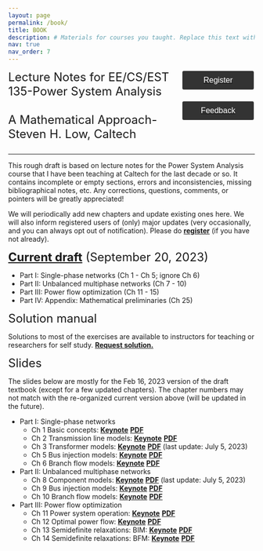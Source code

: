 ```yaml
---
layout: page
permalink: /book/
title: BOOK 
description: # Materials for courses you taught. Replace this text with your description.
nav: true
nav_order: 7
---
```

<style>
    .styled-button {
        display: block;
        width: 150px; /* Fixed width */
        padding: 10px 20px;
        background-color: #333; /* Dark gray background */
        color: white; /* White text */
        text-align: center;
        text-decoration: none;
        font-size: 16px;
        border-radius: 5px;
        border: 2px solid white; /* White border */
        cursor: pointer;
        transition: background-color 0.3s, color 0.3s; /* Smooth transition */
        margin-bottom: 20px; /* Margin between buttons */
    }

    /* Button hover effect */
    .styled-button:hover {
        background-color: white; /* White background on hover */
        color: black; /* Black text on hover */
    }
</style>
<div id="container" style="display: flex; justify-content: space-between; align-items: flex-start; text-align: left;">
    <div id="content" style="flex: 1;">
        <div id="jump1" style="margin-bottom: 12px;">
            <font size='5.5' id="OPF">Lecture Notes for EE/CS/EST 135-Power System Analysis</font>
        </div>
        <br>
        <div id="jump2" style="margin-bottom: 12px;">
            <font size='5.5' id="OPF">A Mathematical Approach-Steven H. Low, Caltech</font>
        </div>
    </div>
    <div id="buttons" style="flex: 0; display: flex; flex-direction: column; align-items: center;">
        <a href="https://form.jotform.com/220081838982159" target="_blank">
        <button class="styled-button">Register</button>
        </a>
        <a href="https://form.jotform.com/221144847455155" target="_blank">
        <button class="styled-button">Feedback</button>
        </a>
    </div>
</div>
<hr>




This rough draft is based on lecture notes for the Power System Analysis course that I have been teaching at Caltech for the last decade or so. It contains incomplete or empty sections, errors and inconsistencies, missing bibliographical notes, etc. Any corrections, questions, comments, or pointers will be greatly appreciated!

We will periodically add new chapters and update existing ones here. We will also inform registered users of (only) major updates (very occasionally, and you can always opt out of notification). Please do <a target = "_blank" href='https://form.jotform.com/221144847455155'><b>register</b></a> (if you have not already).

<div id="jump1" style="margin-bottom: 12px;"><font size='5.5' id = "OPF"><a target = "_blank" href='http://netlab.caltech.edu/book/copies/Low-201909-ee135Notes-Ch1toCh15AppNoSol-20230920.pdf'><b>Current draft</b></a> (September 20, 2023)</font></div>

- Part I: Single-phase networks (Ch 1 - Ch 5; ignore Ch 6)
- Part II: Unbalanced multiphase networks (Ch 7 - 10)
- Part III: Power flow optimization (Ch 11 - 15)
- Part IV: Appendix: Mathematical preliminaries (Ch 25)

<div id="jump1" style="margin-bottom: 12px;"><font size='5.5' id = "OPF">Solution manual</font></div>

Solutions to most of the exercises are available to instructors for teaching or researchers for self study.  <a target = "_blank" href='https://form.jotform.com/230617373015146'><b>Request solution.</b></a>

<div id="jump1" style="margin-bottom: 12px;"><font size='5.5' id = "OPF">Slides</font></div>

The slides below are mostly for the Feb 16, 2023 version of the draft textbook (except for a few updated chapters).  The chapter numbers may not match with the re-organized current version above (will be updated in the future).

- Part I: Single-phase networks
    - Ch 1 Basic concepts: <a target = "_blank" href='../assets/keynotes/Low-Ch1-BasicConcepts-202109.key' download="keynote1.key"><b>Keynote</b></a>  <a target = "_blank" href='http://netlab.caltech.edu/book/copies/slides-202210/Low-Ch1-BasicConcepts-202209.pdf'><b>PDF</b></a> 
    - Ch 2 Transmission line models: <a target = "_blank" href='../assets/img/people/admin/christine.jpg' download="christine.jpg"><b>Keynote</b></a>  <a target = "_blank" href='http://netlab.caltech.edu/book/copies/slides-202210/Low-Ch1-BasicConcepts-202209.pdf'><b>PDF</b></a> 
    - Ch 3 Transformer models: <a target = "_blank" href='../assets/img/people/admin/christine.jpg' download="christine.jpg"><b>Keynote</b></a>  <a target = "_blank" href='http://netlab.caltech.edu/book/copies/slides-202210/Low-Ch1-BasicConcepts-202209.pdf'><b>PDF</b></a>  (last update: July 5, 2023)
    - Ch 5 Bus injection models: <a target = "_blank" href='../assets/img/people/admin/christine.jpg' download="christine.jpg"><b>Keynote</b></a>  <a target = "_blank" href='http://netlab.caltech.edu/book/copies/slides-202210/Low-Ch1-BasicConcepts-202209.pdf'><b>PDF</b></a> 
    - Ch 6 Branch flow models: <a target = "_blank" href='../assets/img/people/admin/christine.jpg' download="christine.jpg"><b>Keynote</b></a>  <a target = "_blank" href='http://netlab.caltech.edu/book/copies/slides-202210/Low-Ch1-BasicConcepts-202209.pdf'><b>PDF</b></a> 
- Part II: Unbalanced multiphase networks
    - Ch 8 Component models: <a target = "_blank" href='../assets/img/people/admin/christine.jpg' download="christine.jpg"><b>Keynote</b></a>  <a target = "_blank" href='http://netlab.caltech.edu/book/copies/slides-202210/Low-Ch1-BasicConcepts-202209.pdf'><b>PDF</b></a>  (last update: July 5, 2023)
    - Ch 9 Bus injection models: <a target = "_blank" href='../assets/img/people/admin/christine.jpg' download="christine.jpg"><b>Keynote</b></a>  <a target = "_blank" href='http://netlab.caltech.edu/book/copies/slides-202210/Low-Ch1-BasicConcepts-202209.pdf'><b>PDF</b></a> 
    - Ch 10 Branch flow models: <a target = "_blank" href='../assets/img/people/admin/christine.jpg' download="christine.jpg"><b>Keynote</b></a>  <a target = "_blank" href='http://netlab.caltech.edu/book/copies/slides-202210/Low-Ch1-BasicConcepts-202209.pdf'><b>PDF</b></a> 
- Part III: Power flow optimization
    - Ch 11 Power system operation: <a target = "_blank" href='../assets/img/people/admin/christine.jpg' download="christine.jpg"><b>Keynote</b></a>  <a target = "_blank" href='http://netlab.caltech.edu/book/copies/slides-202210/Low-Ch1-BasicConcepts-202209.pdf'><b>PDF</b></a> 
    - Ch 12 Optimal power flow: <a target = "_blank" href='../assets/img/people/admin/christine.jpg' download="christine.jpg"><b>Keynote</b></a>  <a target = "_blank" href='http://netlab.caltech.edu/book/copies/slides-202210/Low-Ch1-BasicConcepts-202209.pdf'><b>PDF</b></a> 
    - Ch 13 Semidefinite relaxations: BIM: <a target = "_blank" href='../assets/img/people/admin/christine.jpg' download="christine.jpg"><b>Keynote</b></a>  <a target = "_blank" href='http://netlab.caltech.edu/book/copies/slides-202210/Low-Ch1-BasicConcepts-202209.pdf'><b>PDF</b></a> 
    - Ch 14 Semidefinite relaxations: BFM: <a target = "_blank" href='../assets/img/people/admin/christine.jpg' download="christine.jpg"><b>Keynote</b></a>  <a target = "_blank" href='http://netlab.caltech.edu/book/copies/slides-202210/Low-Ch1-BasicConcepts-202209.pdf'><b>PDF</b></a> 